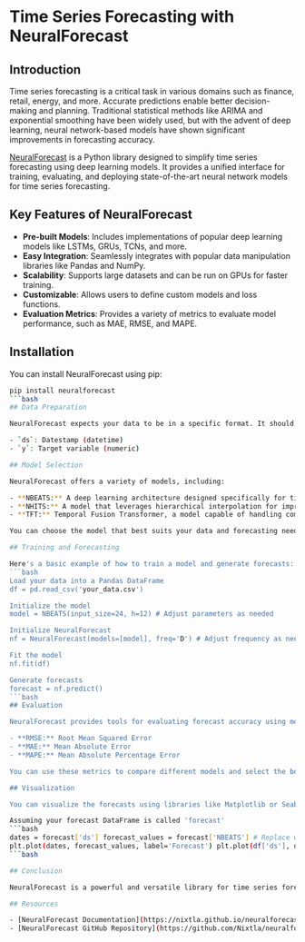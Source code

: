 # Time Series Forecasting with NeuralForecast

## Introduction

Time series forecasting is a critical task in various domains such as finance, retail, energy, and more. Accurate predictions enable better decision-making and planning. Traditional statistical methods like ARIMA and exponential smoothing have been widely used, but with the advent of deep learning, neural network-based models have shown significant improvements in forecasting accuracy.

[NeuralForecast](https://github.com/Nixtla/neuralforecast) is a Python library designed to simplify time series forecasting using deep learning models. It provides a unified interface for training, evaluating, and deploying state-of-the-art neural network models for time series forecasting.

## Key Features of NeuralForecast

- **Pre-built Models**: Includes implementations of popular deep learning models like LSTMs, GRUs, TCNs, and more.
- **Easy Integration**: Seamlessly integrates with popular data manipulation libraries like Pandas and NumPy.
- **Scalability**: Supports large datasets and can be run on GPUs for faster training.
- **Customizable**: Allows users to define custom models and loss functions.
- **Evaluation Metrics**: Provides a variety of metrics to evaluate model performance, such as MAE, RMSE, and MAPE.

## Installation

You can install NeuralForecast using pip:

```bash
pip install neuralforecast
```bash
## Data Preparation

NeuralForecast expects your data to be in a specific format. It should be a Pandas DataFrame with two columns:

- `ds`: Datestamp (datetime)
- `y`: Target variable (numeric)

## Model Selection

NeuralForecast offers a variety of models, including:

- **NBEATS:** A deep learning architecture designed specifically for time series forecasting.
- **NHITS:** A model that leverages hierarchical interpolation for improved accuracy.
- **TFT:** Temporal Fusion Transformer, a model capable of handling complex temporal patterns and exogenous variables.

You can choose the model that best suits your data and forecasting needs.

## Training and Forecasting

Here's a basic example of how to train a model and generate forecasts:
```bash
Load your data into a Pandas DataFrame
df = pd.read_csv('your_data.csv')

Initialize the model
model = NBEATS(input_size=24, h=12) # Adjust parameters as needed

Initialize NeuralForecast
nf = NeuralForecast(models=[model], freq='D') # Adjust frequency as needed

Fit the model
nf.fit(df)

Generate forecasts
forecast = nf.predict()
```bash
## Evaluation

NeuralForecast provides tools for evaluating forecast accuracy using metrics such as:

- **RMSE:** Root Mean Squared Error
- **MAE:** Mean Absolute Error
- **MAPE:** Mean Absolute Percentage Error

You can use these metrics to compare different models and select the best one for your task.

## Visualization

You can visualize the forecasts using libraries like Matplotlib or Seaborn. Here's an example using Matplotlib:

Assuming your forecast DataFrame is called 'forecast'
```bash
dates = forecast['ds'] forecast_values = forecast['NBEATS'] # Replace with your model name
plt.plot(dates, forecast_values, label='Forecast') plt.plot(df['ds'], df['y'], label='Actual') plt.legend() plt.show()
```bash

## Conclusion

NeuralForecast is a powerful and versatile library for time series forecasting. It offers a wide range of models, a user-friendly interface, and tools for evaluation and visualization. By leveraging NeuralForecast, you can build accurate and reliable forecasting models for your specific needs.

## Resources

- [NeuralForecast Documentation](https://nixtla.github.io/neuralforecast/)
- [NeuralForecast GitHub Repository](https://github.com/Nixtla/neuralforecast)

